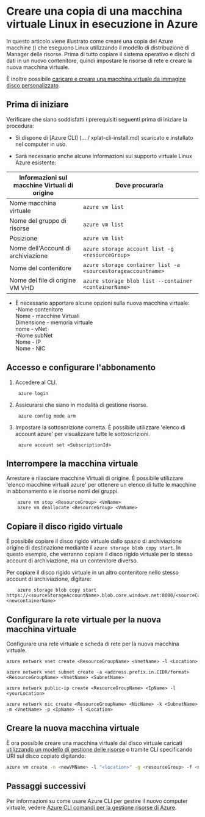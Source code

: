 <properties
    pageTitle="Creare una copia del supporto virtuale Linux Azure | Microsoft Azure"
    description="Informazioni su come creare una copia della macchina virtuale Linux Azure nel modello di distribuzione Manager delle risorse"
    services="virtual-machines-linux"
    documentationCenter=""
    authors="cynthn"
    manager="timlt"
    tags="azure-resource-manager"/>

<tags
    ms.service="virtual-machines-linux"
    ms.workload="infrastructure-services"
    ms.tgt_pltfrm="vm-linux"
    ms.devlang="na"
    ms.topic="article"
    ms.date="07/28/2016"
    ms.author="cynthn"/>

# <a name="create-a-copy-of-a-linux-virtual-machine-running-on-azure"></a>Creare una copia di una macchina virtuale Linux in esecuzione in Azure


In questo articolo viene illustrato come creare una copia del Azure macchine () che eseguono Linux utilizzando il modello di distribuzione di Manager delle risorse. Prima di tutto copiare il sistema operativo e dischi di dati in un nuovo contenitore, quindi impostare le risorse di rete e creare la nuova macchina virtuale.

È inoltre possibile [caricare e creare una macchina virtuale da immagine disco personalizzato](virtual-machines-linux-upload-vhd.md).


## <a name="before-you-begin"></a>Prima di iniziare

Verificare che siano soddisfatti i prerequisiti seguenti prima di iniziare la procedura:

- Si dispone di [Azure CLI] (... / xplat-cli-install.md) scaricato e installato nel computer in uso. 

- Sarà necessario anche alcune informazioni sul supporto virtuale Linux Azure esistente:

| Informazioni sul macchine Virtuali di origine | Dove procurarla |
|------------|-----------------|
| Nome macchina virtuale | `azure vm list` |
| Nome del gruppo di risorse | `azure vm list` |
| Posizione | `azure vm list` |
| Nome dell'Account di archiviazione | `azure storage account list -g <resourceGroup>` |
| Nome del contenitore | `azure storage container list -a <sourcestorageaccountname>` |
| Nome del file di origine VM VHD | `azure storage blob list --container <containerName>` |



- È necessario apportare alcune opzioni sulla nuova macchina virtuale:   <br> -Nome contenitore   <br> Nome - macchine Virtuali   <br> Dimensione - memoria virtuale   <br> nome - vNet   <br> -Nome subNet   <br> Nome - IP   <br> Nome - NIC
    

## <a name="login-and-set-your-subscription"></a>Accesso e configurare l'abbonamento

1. Accedere al CLI.
        
        azure login

2. Assicurarsi che siano in modalità di gestione risorse.
    
        azure config mode arm

3. Impostare la sottoscrizione corretta. È possibile utilizzare 'elenco di account azure' per visualizzare tutte le sottoscrizioni.

        azure account set <SubscriptionId>



## <a name="stop-the-vm"></a>Interrompere la macchina virtuale 

Arrestare e rilasciare macchine Virtuali di origine. È possibile utilizzare 'elenco macchine virtuali azure' per ottenere un elenco di tutte le macchine in abbonamento e le risorse nomi dei gruppi.
    
        azure vm stop <ResourceGroup> <VmName>
        azure vm deallocate <ResourceGroup> <VmName>




## <a name="copy-the-vhd"></a>Copiare il disco rigido virtuale


È possibile copiare il disco rigido virtuale dallo spazio di archiviazione origine di destinazione mediante il `azure storage blob copy start`. In questo esempio, che verranno copiare il disco rigido virtuale per lo stesso account di archiviazione, ma un contenitore diverso.

Per copiare il disco rigido virtuale in un altro contenitore nello stesso account di archiviazione, digitare:

        azure storage blob copy start https://<sourceStorageAccountName>.blob.core.windows.net:8080/<sourceContainerName>/<SourceVHDFileName.vhd> <newcontainerName>
        

## <a name="set-up-the-virtual-network-for-your-new-vm"></a>Configurare la rete virtuale per la nuova macchina virtuale

Configurare una rete virtuale e scheda di rete per la nuova macchina virtuale. 

    azure network vnet create <ResourceGroupName> <VnetName> -l <Location>

    azure network vnet subnet create -a <address.prefix.in.CIDR/format> <ResourceGroupName> <VnetName> <SubnetName>

    azure network public-ip create <ResourceGroupName> <IpName> -l <yourLocation>

    azure network nic create <ResourceGroupName> <NicName> -k <SubnetName> -m <VnetName> -p <IpName> -l <Location>


## <a name="create-the-new-vm"></a>Creare la nuova macchina virtuale 

È ora possibile creare una macchina virtuale dal disco virtuale caricati [utilizzando un modello di gestione delle risorse](https://github.com/Azure/azure-quickstart-templates/tree/master/201-vm-from-specialized-vhd) o tramite CLI specificando URI sul disco copiato digitando:

```bash
azure vm create -n <newVMName> -l "<location>" -g <resourceGroup> -f <newNicName> -z "<vmSize>" -d https://<storageAccountName>.blob.core.windows.net/<containerName/<fileName.vhd> -y Linux
```



## <a name="next-steps"></a>Passaggi successivi

Per informazioni su come usare Azure CLI per gestire il nuovo computer virtuale, vedere [Azure CLI comandi per la gestione risorse di Azure](azure-cli-arm-commands.md).

